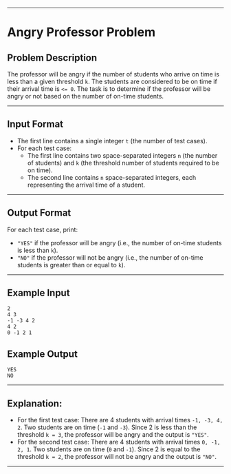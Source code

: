 
---

# Angry Professor Problem

## Problem Description

The professor will be angry if the number of students who arrive on time is less than a given threshold `k`. The students are considered to be on time if their arrival time is `<= 0`. The task is to determine if the professor will be angry or not based on the number of on-time students.

---

## Input Format

- The first line contains a single integer `t` (the number of test cases).
- For each test case:
  - The first line contains two space-separated integers `n` (the number of students) and `k` (the threshold number of students required to be on time).
  - The second line contains `n` space-separated integers, each representing the arrival time of a student.

---

## Output Format

For each test case, print:
- `"YES"` if the professor will be angry (i.e., the number of on-time students is less than `k`).
- `"NO"` if the professor will not be angry (i.e., the number of on-time students is greater than or equal to `k`).

---

## Example Input

```
2
4 3
-1 -3 4 2
4 2
0 -1 2 1
```

## Example Output

```
YES
NO
```

---

## Explanation:

- For the first test case: There are 4 students with arrival times `-1, -3, 4, 2`. Two students are on time (`-1` and `-3`). Since 2 is less than the threshold `k = 3`, the professor will be angry and the output is `"YES"`.
- For the second test case: There are 4 students with arrival times `0, -1, 2, 1`. Two students are on time (`0` and `-1`). Since 2 is equal to the threshold `k = 2`, the professor will not be angry and the output is `"NO"`.

---

